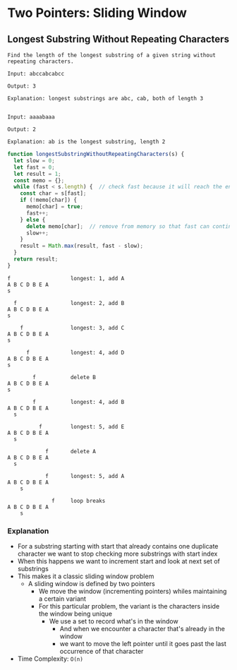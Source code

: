 # Two Pointers: Sliding Window
## Longest Substring Without Repeating Characters
```
Find the length of the longest substring of a given string without repeating characters.

Input: abccabcabcc

Output: 3

Explanation: longest substrings are abc, cab, both of length 3


Input: aaaabaaa

Output: 2

Explanation: ab is the longest substring, length 2
```
```javascript
function longestSubstringWithoutRepeatingCharacters(s) {
  let slow = 0;
  let fast = 0;
  let result = 1;
  const memo = {};
  while (fast < s.length) {  // check fast because it will reach the end first
    const char = s[fast];
    if (!memo[char]) {
      memo[char] = true;
      fast++;
    } else {
      delete memo[char];  // remove from memory so that fast can continue to move forward
      slow++;
    }
    result = Math.max(result, fast - slow);
  }
  return result;
}
```
```
f                   longest: 1, add A
A B C D B E A
s

  f                 longest: 2, add B
A B C D B E A
s

    f               longest: 3, add C
A B C D B E A
s

      f             longest: 4, add D
A B C D B E A
s

        f           delete B
A B C D B E A
s

        f           longest: 4, add B
A B C D B E A
  s
  
          f         longest: 5, add E
A B C D B E A
  s

            f       delete A
A B C D B E A
  s
  
            f       longest: 5, add A
A B C D B E A
    s
    
              f     loop breaks
A B C D B E A
    s
```
### Explanation
- For a substring starting with start that already contains one duplicate character we want to stop checking more substrings with start index
- When this happens we want to increment start and look at next set of substrings
- This makes it a classic sliding window problem
  - A sliding window is defined by two pointers
    - We move the window (incrementing pointers) whiles maintaining a certain variant
    - For this particular problem, the variant is the characters inside the window being unique
      - We use a set to record what's in the window
        - And when we encounter a character that's already in the window
        - we want to move the left pointer until it goes past the last occurrence of that character
- Time Complexity: `O(n)`
